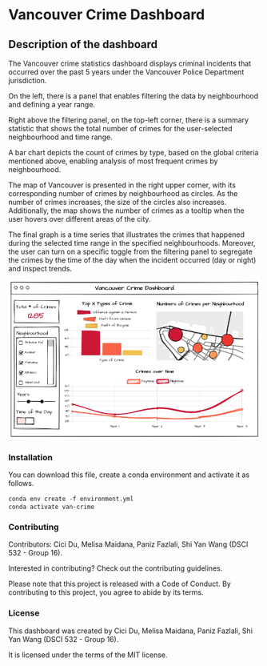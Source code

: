 # Vancouver Crime Dashboard

## Description of the dashboard

The Vancouver crime statistics dashboard displays criminal incidents that occurred over the past 5 years under the Vancouver Police Department jurisdiction.

On the left, there is a panel that enables filtering the data by neighbourhood and defining a year range.

Right above the filtering panel, on the top-left corner, there is a summary statistic that shows the total number of crimes for the user-selected neighbourhood and time range.

A bar chart depicts the count of crimes by type, based on the global criteria mentioned above, enabling analysis of most frequent crimes by neighbourhood.

The map of Vancouver is presented in the right upper corner, with its corresponding number of crimes by neighbourhood as circles. As the number of crimes increases, the size of the circles also increases. Additionally, the map shows the number of crimes as a tooltip when the user hovers over different areas of the city.

The final graph is a time series that illustrates the crimes that happened during the selected time range in the specified neighbourhoods. Moreover, the user can turn on a specific toggle from the filtering panel to segregate the crimes by the time of the day when the incident occurred (day or night) and inspect trends. 

![Example Sketch](src/dashboard_sketch.png)

### Installation

You can download this file, create a conda environment and activate it as follows.
```
conda env create -f environment.yml
conda activate van-crime
```

### Contributing

Contributors: Cici Du, Melisa Maidana, Paniz Fazlali, Shi Yan Wang (DSCI 532 - Group 16).

Interested in contributing? Check out the contributing guidelines.

Please note that this project is released with a Code of Conduct. By contributing to this project, you agree to abide by its terms.

### License

This dashboard was created by Cici Du, Melisa Maidana, Paniz Fazlali, Shi Yan Wang (DSCI 532 - Group 16).

It is licensed under the terms of the MIT license.
